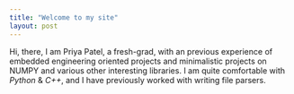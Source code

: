 ```yaml
---
title: "Welcome to my site"
layout: post
---
```


Hi, there, I am Priya Patel, a fresh-grad, with an previous experience of embedded engineering oriented projects and minimalistic projects on NUMPY and various other interesting libraries. I am quite comfortable with *Python* & *C++*, and I have previously worked with writing file parsers.
